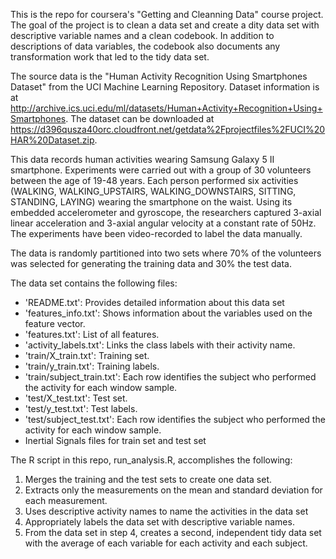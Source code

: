 This is the repo for coursera's "Getting and Cleanning Data" course project. The goal of the project is to clean a data set and create a dity data set with descriptive variable names and a clean codebook. In addition to descriptions of data variables, the codebook also documents any transformation work that led to the tidy data set. 

The source data is the "Human Activity Recognition Using Smartphones Dataset" from the UCI Machine Learning Repository. 
Dataset information is at http://archive.ics.uci.edu/ml/datasets/Human+Activity+Recognition+Using+Smartphones. 
The dataset can be downloaded at https://d396qusza40orc.cloudfront.net/getdata%2Fprojectfiles%2FUCI%20HAR%20Dataset.zip.

This data records human activities wearing Samsung Galaxy 5 II smartphone. Experiments were carried out with a group of 30 volunteers between the age of 19-48 years. Each person performed six activities (WALKING, WALKING_UPSTAIRS, WALKING_DOWNSTAIRS, SITTING, STANDING, LAYING) wearing the smartphone on the waist. Using its embedded accelerometer and gyroscope, the researchers captured 3-axial linear acceleration and 3-axial angular velocity at a constant rate of 50Hz. The experiments have been video-recorded to label the data manually. 

The data is randomly partitioned into two sets where 70% of the volunteers was selected for generating the training data and 30% the test data. 

The data set contains the following files: 
- 'README.txt': Provides detailed information about this data set
- 'features_info.txt': Shows information about the variables used on the feature vector.
- 'features.txt': List of all features.
- 'activity_labels.txt': Links the class labels with their activity name.
- 'train/X_train.txt': Training set.
- 'train/y_train.txt': Training labels.
- 'train/subject_train.txt': Each row identifies the subject who performed the activity for each window sample.
- 'test/X_test.txt': Test set.
- 'test/y_test.txt': Test labels.
- 'test/subject_test.txt': Each row identifies the subject who performed the activity for each window sample.
- Inertial Signals files for train set and test set

The R script in this repo, run_analysis.R, accomplishes the following:

  1. Merges the training and the test sets to create one data set.
  2. Extracts only the measurements on the mean and standard deviation for each measurement. 
  3. Uses descriptive activity names to name the activities in the data set
  4. Appropriately labels the data set with descriptive variable names. 
  5. From the data set in step 4, creates a second, independent tidy data set with the average of each variable for each activity and each subject.
